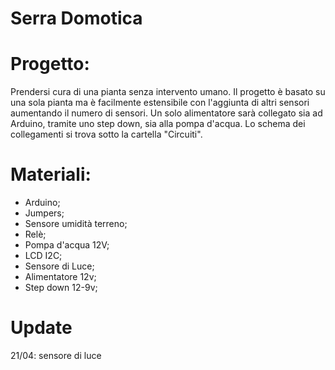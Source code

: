 # Serra Domotica
 
 # Progetto:
   Prendersi cura di una pianta senza intervento umano. Il progetto è basato su una sola pianta ma è facilmente estensibile con l'aggiunta di altri sensori
   aumentando il numero di sensori.
   Un solo alimentatore sarà collegato sia ad Arduino, tramite uno step down, sia alla  pompa d'acqua.
   Lo schema dei collegamenti si trova sotto la cartella "Circuiti".
 
 
 # Materiali:
   - Arduino;
   - Jumpers;
   - Sensore umidità terreno;
   - Relè;
   - Pompa d'acqua 12V;
   - LCD I2C;
   - Sensore di Luce;
   - Alimentatore 12v;
   - Step down 12-9v;

 # Update
   21/04: sensore di luce 
   
   
